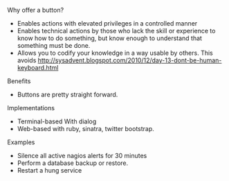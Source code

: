 Why offer a button?

* Enables actions with elevated privileges in a controlled manner
* Enables technical actions by those who lack the skill or experience to know
  how to do something, but know enough to understand that something must be done.
* Allows you to codify your knowledge in a way usable by others. This avoids
  http://sysadvent.blogspot.com/2010/12/day-13-dont-be-human-keyboard.html

Benefits

* Buttons are pretty straight forward.

Implementations

* Terminal-based With dialog
* Web-based with ruby, sinatra, twitter bootstrap.

Examples

* Silence all active nagios alerts for 30 minutes
* Perform a database backup or restore.
* Restart a hung service
